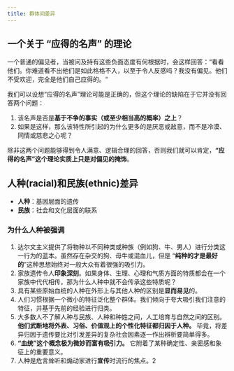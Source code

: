 ```yaml
---
title: 群体间差异
---
```

## 一个关于 “应得的名声” 的理论

一个普通的偏见者，当被问及持有这些负面态度有何根据时，会这样回答：“看看他们。你难道看不出他们是如此格格不入，以至于令人反感吗？我没有偏见。他们不受欢迎，完全是他们自己应得的。“

 我们可以设想“应得的名声”理论可能是正确的，但这个理论的缺陷在于它并没有回答两个问题：
 
 1. 该名声是否是**基于不争的事实（或至少相当高的概率）之上**？
 2. 如果是这样，那么该特性所引起的为什么更多的是厌恶或敌意，而不是冷漠、同情或慈悲之心呢？
 
 除非这两个问题能够得到令人满意、逻辑合理的回答，否则我们就可以肯定，**“应得的名声”这个理论实质上只是对偏见的掩饰**。

## 人种(racial)和民族(ethnic)差异

* **人种**：基因层面的遗传
* **民族**：社会和文化层面的联系

### 为什么人种被强调

1. 达尔文主义提供了将物种以不同种类或种族（例如狗、牛、男人）进行分类这一行为的蓝本。虽然存在杂交的狗、母牛或混血儿，但是 “**纯种的才是最好的**”这种思想始终对一般大众有着很强的吸引力。
2. 家族遗传令人**印象深刻**。如果身体、生理、心理和气质方面的特质都会在一个家族中代代相传，那为什么人种中就不会传承这些特质呢？
3. 具有某些原始血统的人种在外形上与其他人种的区别是**显而易见**的。
4. 人们习惯根据一个微小的特征泛化整个群体。我们倾向于夸大吸引我们注意的特征，并基于先前的经验进行归类。
5. 大多数人不了解人种与民族、人种和种姓之间，人工培育与自然之间的区别。**他们武断地将外表、习俗、价值观上的个性化特征都归因于人种。** 毕竟，将差异归因于遗传要比对引发差异的复杂社会因素逐一作出辨析要简单得多。
6. **“血统”这个概念极为微妙而富有吸引力。** 它附着了某种确定性、亲密感和象征上的重要意义。
7. 人种是危言耸听和煽动家进行**宣传**时流行的焦点。2